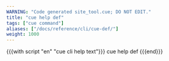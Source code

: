 ```yaml
---
WARNING: "Code generated site_tool.cue; DO NOT EDIT."
title: "cue help def"
tags: ["cue command"]
aliases: ["/docs/reference/cli/cue-def/"]
weight: 1000
---
```


{{{with script "en" "cue cli help text"}}}
cue help def
{{{end}}}
